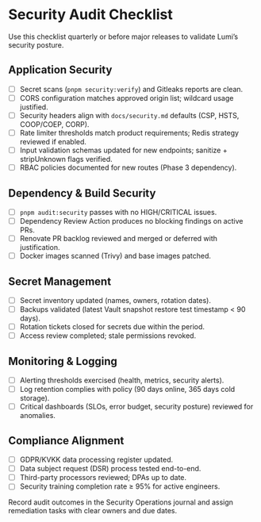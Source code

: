 # Security Audit Checklist

Use this checklist quarterly or before major releases to validate Lumi’s security posture.

## Application Security

- [ ] Secret scans (`pnpm security:verify`) and Gitleaks reports are clean.
- [ ] CORS configuration matches approved origin list; wildcard usage justified.
- [ ] Security headers align with `docs/security.md` defaults (CSP, HSTS, COOP/COEP, CORP).
- [ ] Rate limiter thresholds match product requirements; Redis strategy reviewed if enabled.
- [ ] Input validation schemas updated for new endpoints; sanitize + stripUnknown flags verified.
- [ ] RBAC policies documented for new routes (Phase 3 dependency).

## Dependency & Build Security

- [ ] `pnpm audit:security` passes with no HIGH/CRITICAL issues.
- [ ] Dependency Review Action produces no blocking findings on active PRs.
- [ ] Renovate PR backlog reviewed and merged or deferred with justification.
- [ ] Docker images scanned (Trivy) and base images patched.

## Secret Management

- [ ] Secret inventory updated (names, owners, rotation dates).
- [ ] Backups validated (latest Vault snapshot restore test timestamp < 90 days).
- [ ] Rotation tickets closed for secrets due within the period.
- [ ] Access review completed; stale permissions revoked.

## Monitoring & Logging

- [ ] Alerting thresholds exercised (health, metrics, security alerts).
- [ ] Log retention complies with policy (90 days online, 365 days cold storage).
- [ ] Critical dashboards (SLOs, error budget, security posture) reviewed for anomalies.

## Compliance Alignment

- [ ] GDPR/KVKK data processing register updated.
- [ ] Data subject request (DSR) process tested end-to-end.
- [ ] Third-party processors reviewed; DPAs up to date.
- [ ] Security training completion rate ≥ 95% for active engineers.

Record audit outcomes in the Security Operations journal and assign remediation tasks with clear owners and due dates.
